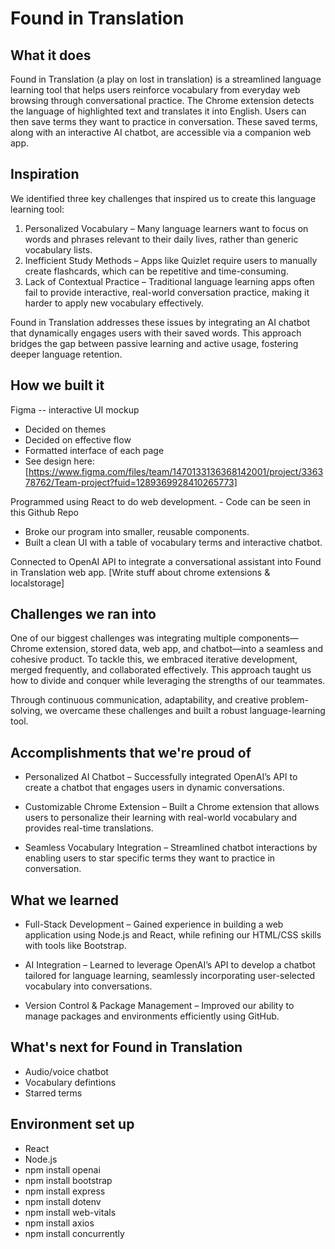 # <bold> Found in Translation </bold>

## What it does

Found in Translation (a play on lost in translation) is a streamlined language learning tool that helps users reinforce vocabulary from everyday web browsing through conversational practice. The Chrome extension detects the language of highlighted text and translates it into English. Users can then save terms they want to practice in conversation. These saved terms, along with an interactive AI chatbot, are accessible via a companion web app.

## Inspiration

We identified three key challenges that inspired us to create this language learning tool:

1. Personalized Vocabulary – Many language learners want to focus on words and phrases relevant to their daily lives, rather than generic vocabulary lists.
2. Inefficient Study Methods – Apps like Quizlet require users to manually create flashcards, which can be repetitive and time-consuming.
3. Lack of Contextual Practice – Traditional language learning apps often fail to provide interactive, real-world conversation practice, making it harder to apply new vocabulary effectively.

Found in Translation addresses these issues by integrating an AI chatbot that dynamically engages users with their saved words. This approach bridges the gap between passive learning and active usage, fostering deeper language retention.

## How we built it

Figma -- interactive UI mockup
- Decided on themes
- Decided on effective flow
- Formatted interface of each page
- See design here: [https://www.figma.com/files/team/1470133136368142001/project/336378762/Team-project?fuid=1289369928410265773]

Programmed using React to do web development. - Code can be seen in this Github Repo
- Broke our program into smaller, reusable components.
- Built a clean UI with a table of vocabulary terms and interactive chatbot.

Connected to OpenAI API to integrate a conversational assistant into Found in Translation web app.
[Write stuff about chrome extensions & localstorage]

## Challenges we ran into

One of our biggest challenges was integrating multiple components—Chrome extension, stored data, web app, and chatbot—into a seamless and cohesive product. To tackle this, we embraced iterative development, merged frequently, and collaborated effectively. This approach taught us how to divide and conquer while leveraging the strengths of our teammates.

Through continuous communication, adaptability, and creative problem-solving, we overcame these challenges and built a robust language-learning tool.

## Accomplishments that we're proud of

- <bold>Personalized AI Chatbot</bold> – Successfully integrated OpenAI’s API to create a chatbot that engages users in dynamic conversations.

- <bold>Customizable Chrome Extension</bold> – Built a Chrome extension that allows users to personalize their learning with real-world vocabulary and provides real-time translations.

- <bold>Seamless Vocabulary Integration</bold> – Streamlined chatbot interactions by enabling users to star specific terms they want to practice in conversation.


## What we learned
- <bold>Full-Stack Development</bold> – Gained experience in building a web application using Node.js and React, while refining our HTML/CSS skills with tools like Bootstrap.

- <bold>AI</bold> Integration – Learned to leverage OpenAI’s API to develop a chatbot tailored for language learning, seamlessly incorporating user-selected vocabulary into conversations.

- <bold>Version Control & Package Management</bold> – Improved our ability to manage packages and environments efficiently using GitHub.

## What's next for Found in Translation
- Audio/voice chatbot
- Vocabulary defintions
- Starred terms

## Environment set up
- React
- Node.js
- npm install openai
- npm install bootstrap
- npm install express
- npm install dotenv
- npm install web-vitals
- npm install axios
- npm install concurrently
